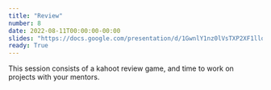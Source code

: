```yaml
---
title: "Review"
number: 8
date: 2022-08-11T00:00:00-00:00
slides: "https://docs.google.com/presentation/d/1GwnlY1nz0lVsTXP2XF1llqQ_jmkG1sz1/edit?usp=sharing&ouid=106840728369228614665&rtpof=true&sd=true"
ready: True
---
```


This session consists of a kahoot review game, and time to work on projects with your mentors.
